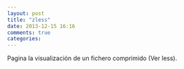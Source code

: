 ```yaml
---
layout: post
title: "zless"
date: 2013-12-15 16:16
comments: true
categories: 
---
```

Pagina la visualización de un fichero comprimido (Ver less).

